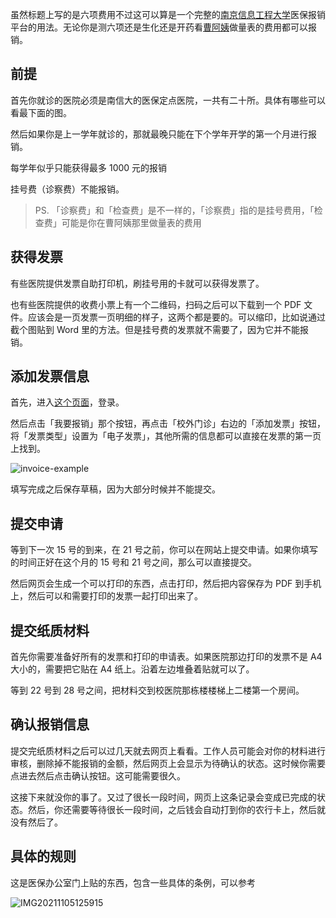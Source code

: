 虽然标题上写的是六项费用不过这可以算是一个完整的[南京信息工程大学](https://mtf.wiki/zh-cn/docs/campus/quality/#南京信息工程大学)医保报销平台的用法。无论你是测六项还是生化还是开药看[曹阿姨](https://mtf.wiki/zh-cn/docs/psyco/yangtze/cao-qiuyun/)做量表的费用都可以报销。

## 前提

首先你就诊的医院必须是南信大的医保定点医院，一共有二十所。具体有哪些可以看最下面的图。

然后如果你是上一学年就诊的，那就最晚只能在下个学年开学的第一个月进行报销。

每学年似乎只能获得最多 1000 元的报销

挂号费（诊察费）不能报销。

> PS. 「诊察费」和「检查费」是不一样的，「诊察费」指的是挂号费用，「检查费」可能是你在曹阿姨那里做量表的费用

## 获得发票

有些医院提供发票自助打印机，刷挂号用的卡就可以获得发票了。

也有些医院提供的收费小票上有一个二维码，扫码之后可以下载到一个 PDF 文件。应该会是一页发票一页明细的样子，这两个都是要的。可以缩印，比如说通过截个图贴到 Word 里的方法。但是挂号费的发票就不需要了，因为它并不能报销。

## 添加发票信息

首先，进入[这个页面](http://eb.nuist.edu.cn/medicare)，登录。

然后点击「我要报销」那个按钮，再点击「校外门诊」右边的「添加发票」按钮，将「发票类型」设置为「电子发票」，其他所需的信息都可以直接在发票的第一页上找到。

![invoice-example](https://cdn.lwqwq.com/pic/invoice-example.webp)

填写完成之后保存草稿，因为大部分时候并不能提交。

## 提交申请

等到下一次 15 号的到来，在 21 号之前，你可以在网站上提交申请。如果你填写的时间正好在这个月的 15 号和 21 号之间，那么可以直接提交。

然后网页会生成一个可以打印的东西，点击打印，然后把内容保存为 PDF 到手机上，然后可以和需要打印的发票一起打印出来了。

## 提交纸质材料

首先你需要准备好所有的发票和打印的申请表。如果医院那边打印的发票不是 A4 大小的，需要把它贴在 A4 纸上。沿着左边堆叠着贴就可以了。

等到 22 号到 28 号之间，把材料交到校医院那栋楼楼梯上二楼第一个房间。

## 确认报销信息

提交完纸质材料之后可以过几天就去网页上看看。工作人员可能会对你的材料进行审核，删除掉不能报销的金额，然后网页上会显示为待确认的状态。这时候你需要点进去然后点击确认按钮。这可能需要很久。

这接下来就没你的事了。又过了很长一段时间，网页上这条记录会变成已完成的状态。然后，你还需要等待很长一段时间，之后钱会自动打到你的农行卡上，然后就没有然后了。

## 具体的规则

这是医保办公室门上贴的东西，包含一些具体的条例，可以参考

![IMG20211105125915](https://cdn.lwqwq.com/pic/IMG20211105125915.webp)
